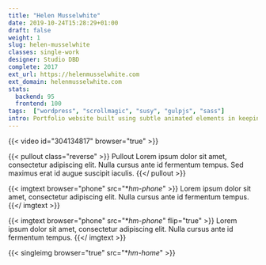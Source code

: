 ```yaml
---
title: "Helen Musselwhite"
date: 2019-10-24T15:28:29+01:00
draft: false
weight: 1
slug: helen-musselwhite
classes: single-work
designer: Studio DBD
complete: 2017
ext_url: https://helenmusselwhite.com
ext_domain: helenmusselwhite.com
stats:
  backend: 95
  frontend: 100
tags:  ["wordpress", "scrollmagic", "susy", "gulpjs", "sass"]
intro: Portfolio website built using subtle animated elements in keeping with the tone of Helen’s work. Scrollmagic was used to trigger animations on scroll.
---
```


{{< video id="304134817" browser="true" >}}

{{< pullout class="reverse" >}}
Pullout Lorem ipsum dolor sit amet, consectetur adipiscing elit. Nulla cursus ante id fermentum tempus. Sed maximus erat id augue suscipit iaculis.
{{</ pullout >}}

{{< imgtext browser="phone" src="**hm-phone*" >}}
Lorem ipsum dolor sit amet, consectetur adipiscing elit. Nulla cursus ante id fermentum tempus.
{{</ imgtext >}}

{{< imgtext browser="phone" src="**hm-phone*" flip="true" >}}
Lorem ipsum dolor sit amet, consectetur adipiscing elit. Nulla cursus ante id fermentum tempus.
{{</ imgtext >}}

{{< singleimg browser="true" src="**hm-home*" >}}

